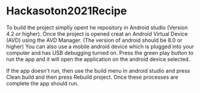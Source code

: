 # Hackasoton2021Recipe

To build the project simplly opent he repository in Android studio (Version 4.2 or higher). 
Once the project is opened creat an Android Virtual Device (AVD) using the AVD Manager. (The version of android should be 8.0 or higher)
You can also use a mobile android device which is plugged into your computer and has USB debugging turned on.
Press the green play button to run the app and it will open the application on the android device selected.


If the app doesn't run, then use the build menu in android studio and press Clean build and then press Rebuild project. 
Once these processes are complete the app should run. 
